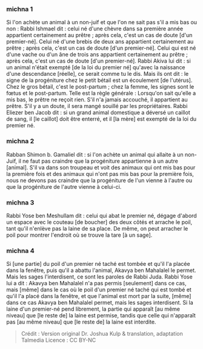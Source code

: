 
### michna 1
Si l'on achète un animal à un non-juif et que l'on ne sait pas s'il a mis bas ou non : Rabbi Ishmael dit : celui né d'une chèvre dans sa première année appartient certainement au prêtre ; après cela, c'est un cas de doute [d'un premier-né]. Celui né d'une brebis de deux ans appartient certainement au prêtre ; après cela, c'est un cas de doute [d'un premier-né]. Celui qui est né d'une vache ou d'un âne de trois ans appartient certainement au prêtre ; après cela, c'est un cas de doute [d'un premier-né]. Rabbi Akiva lui dit : si un animal n'était exempté [de la loi du premier né] qu'avec la naissance d'une descendance [réelle], ce serait comme tu le dis. Mais ils ont dit : le signe de la progéniture chez le petit bétail est un écoulement [de l'utérus].  Chez le gros bétail, c'est le post-partum ; chez la femme, les signes sont le fœtus et le post-partum. Telle est la règle générale : Lorsqu'on sait qu'elle a mis bas, le prêtre ne reçoit rien. S'il n'a jamais accouché, il appartient au prêtre. S'il y a un doute, il sera mangé souillé par les propriétaires. Rabbi Eliezer ben Jacob dit : si un grand animal domestique a déversé un caillot de sang, il [le caillot] doit être enterré, et il [la mère] est exempté de la loi du premier né.

### michna 2
Rabban Shimon b. Gamaliel dit : si l'on achète un animal qui allaite à un non-Juif, il ne faut pas craindre que la progéniture appartienne à un autre [animal]. S'il va dans son troupeau et voit des animaux qui ont mis bas pour la première fois et des animaux qui n'ont pas mis bas pour la première fois, nous ne devons pas craindre que la progéniture de l'un vienne à l'autre ou que la progéniture de l'autre vienne à celui-ci.

### michna 3
Rabbi Yose ben Meshullam dit : celui qui abat le premier né, dégage d'abord un espace avec le couteau [de boucher] des deux côtés et arrache le poil, tant qu'il n'enlève pas la laine de sa place. De même, on peut arracher le poil pour montrer l'endroit où se trouve la tare [à un sage].

### michna 4
Si [une partie] du poil d'un premier né taché est tombée et qu'il l'a placée dans la fenêtre, puis qu'il a abattu l'animal, Akavya ben Mahalalel le permet. Mais les sages l'interdisent, ce sont les paroles de Rabbi Juda. Rabbi Yose lui a dit : Akavya ben Mahalalel n'a pas permis [seulement] dans ce cas, mais [même] dans le cas où le poil d'un premier né taché qui est tombé et qu'il l'a placé dans la fenêtre, et que l'animal est mort par la suite, [même] dans ce cas Akavya ben Mahalalel permet, mais les sages interdisent. Si la laine d'un premier-né pend librement, la partie qui apparaît [au même niveau] que [le reste de] la laine est permise, tandis que celle qui n'apparaît pas [au même niveau] que [le reste de] la laine est interdite.

>Crédit : Version original Dr. Joshua Kulp & translation, adaptation Talmedia
>Licence : CC BY-NC